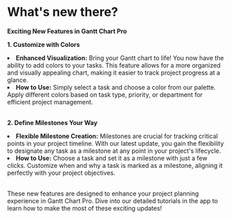 # What's new there?

<p class="no-margin"><b>Exciting New Features in Gantt Chart Pro</b></p>

<p><b>1. Customize with Colors</b></p> 
<li><b>Enhanced Visualization:</b> Bring your Gantt chart to life! You now have the ability to add colors to your tasks. This feature allows for a more organized and visually appealing chart, making it easier to track project progress at a glance.</li>
<li><b>How to Use:</b> Simply select a task and choose a color from our palette. Apply different colors based on task type, priority, or department for efficient project management.</li>

</br>
<p><b>2. Define Milestones Your Way</b></p> 
<li><b>Flexible Milestone Creation:</b> Milestones are crucial for tracking critical points in your project timeline. With our latest update, you gain the flexibility to designate any task as a milestone at any point in your project's lifecycle.</li>
<li><b>How to Use:</b> Choose a task and set it as a milestone with just a few clicks. Customize when and why a task is marked as a milestone, aligning it perfectly with your project objectives.</li>
</br>


<p>These new features are designed to enhance your project planning experience in Gantt Chart Pro. Dive into our detailed tutorials in the app to learn how to make the most of these exciting updates!</p>
